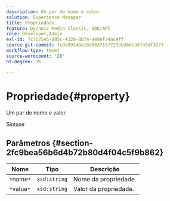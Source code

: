 ```yaml
---
description: Um par de nome e valor.
solution: Experience Manager
title: Propriedade
feature: Dynamic Media Classic, SDK/API
role: Developer,Admin
exl-id: 7c7675e5-d85c-4320-8b7a-a49af24ac4ff
source-git-commit: fcda99340a18d5037157723bb3bdca5fa9df3277
workflow-type: tm+mt
source-wordcount: '28'
ht-degree: 3%

---
```


# Propriedade{#property}

Um par de nome e valor.

Sintaxe

## Parâmetros {#section-2fc9bea56b6d4b72b80d4f04c5f9b862}

| Nome | Tipo | Descrição |
|---|---|---|
| `*`name`*` | `xsd:string` | Nome da propriedade. |
| `*`value`*` | `xsd:string` | Valor da propriedade. |
